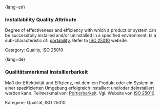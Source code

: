 {lang=en}
### Installability Quality Attribute
Degree of effectiveness and efficiency with which a product or system can be successfully installed and/or uninstalled in a specified environment.
Is a sub-characteristic of: [portability](#term-portability-quality-attribute).
Refer to [ISO 25010](http://iso25000.com/index.php/en/iso-25000-standards/iso-25010) website.

Category: Quality, ISO 25010

{lang=de}
### Qualitätsmerkmal Installierbarkeit

Maß der Effektivität und Effizienz, mit dem ein Produkt oder ein
System in einer spezifizierten Umgebung erfolgreich installiert
und/oder deinstalliert werden kann. Teilmerkmal von:
[Portierbarkeit](#term-portability-quality-attribute). Vgl. Website von [ISO
25010](http://iso25000.com/index.php/en/iso-25000-standards/iso-25010).

Kategorie: Qualität, ISO 25010

